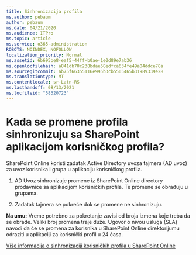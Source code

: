 ```yaml
---
title: Sinhronizacija profila
ms.author: pebaum
author: pebaum
ms.date: 04/21/2020
ms.audience: ITPro
ms.topic: article
ms.service: o365-administration
ROBOTS: NOINDEX, NOFOLLOW
localization_priority: Normal
ms.assetid: 6b695be8-eaf5-44ff-b0ae-1e0d89e7ab36
ms.openlocfilehash: a841db70c238bdae58edfca634fe49a04ddce78a
ms.sourcegitcommit: ab75f66355116e995b3cb5505465b31989339e28
ms.translationtype: MT
ms.contentlocale: sr-Latn-RS
ms.lasthandoff: 08/13/2021
ms.locfileid: "58320723"
---
```

# <a name="when-do-my-profile-changes-sync-to-the-sharepoint-user-profile-application"></a>Kada se promene profila sinhronizuju sa SharePoint aplikacijom korisničkog profila?

SharePoint Online koristi zadatak Active Directory uvoza tajmera (AD uvoz) za uvoz korisnika i grupa u aplikaciju korisničkog profila. 
  
1. AD Uvoz sinhronizuje promene iz SharePoint Online directory prodavnice sa aplikacijom korisničkih profila. Te promene se obrađuju u grupama.
    
2. Zadatak tajmera se pokreće dok se promene ne sinhronizuju.
    
**Na umu:** Vreme potrebno za pokretanje zavisi od broja izmena koje treba da se obrade. Veliki broj promena traje duže. Ugovor o nivou usluga (SLA) navodi da će se promena za korisnika u SharePoint Online direktorijumu odraziti u aplikaciji za korisnički profil u 24 časa. 
  
[Više informacija o sinhronizaciji korisničkih profila u SharePoint Online](https://go.microsoft.com/fwlink/?linkid=875671)
  

